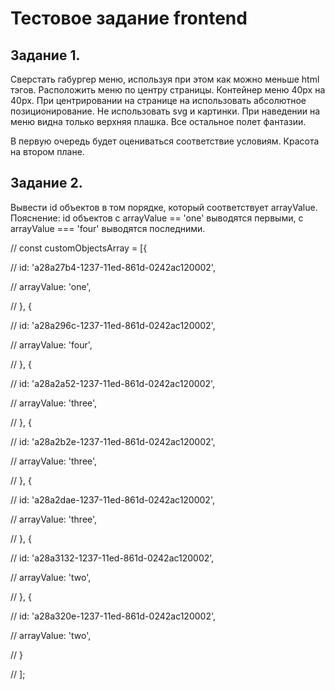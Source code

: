 # Тестовое задание frontend

## Задание 1.
Сверстать габургер меню, используя при этом как можно меньше html тэгов. Расположить меню по центру страницы. Контейнер меню 40px на 40px. При центрировании на странице на использовать абсолютное позиционирование. Не использовать svg и картинки. При наведении на меню видна только верхняя плашка. Все остальное полет фантазии.

В первую очередь будет оцениваться соответствие условиям. Красота на втором плане.

## Задание 2.
Вывести id объектов в том порядке, который соответствует arrayValue. Пояснение: id объектов с arrayValue == 'one' выводятся первыми, с arrayValue === 'four' выводятся последними.

// const customObjectsArray = [{

// id: 'a28a27b4-1237-11ed-861d-0242ac120002',

// arrayValue: 'one',

// }, {

// id: 'a28a296c-1237-11ed-861d-0242ac120002',

// arrayValue: 'four',

// }, {

// id: 'a28a2a52-1237-11ed-861d-0242ac120002',

// arrayValue: 'three',

// }, {

// id: 'a28a2b2e-1237-11ed-861d-0242ac120002',

// arrayValue: 'three',

// }, {

// id: 'a28a2dae-1237-11ed-861d-0242ac120002',

// arrayValue: 'three',

// }, {

// id: 'a28a3132-1237-11ed-861d-0242ac120002',

// arrayValue: 'two',

// }, {

// id: 'a28a320e-1237-11ed-861d-0242ac120002',

// arrayValue: 'two',

// }

// ];